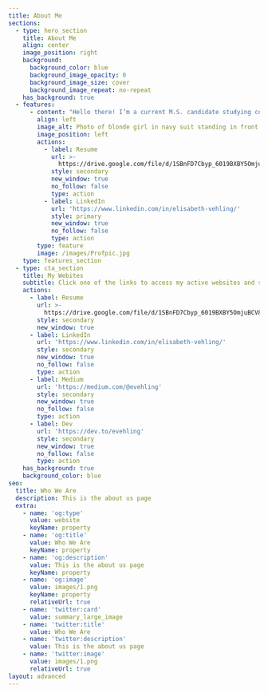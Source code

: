 ```yaml
---
title: About Me
sections:
  - type: hero_section
    title: About Me
    align: center
    image_position: right
    background:
      background_color: blue
      background_image_opacity: 0
      background_image_size: cover
      background_image_repeat: no-repeat
    has_background: true
  - features:
      - content: "Hello there! I’m a current M.S. candidate studying computer science at the University of Southern California. Over the past few years, I’ve had some amazing experiences interning at [IBM](https://www.ibm.com/employment/extremeblue/)\_and\_[Automation Anywhere](https://www.automationanywhere.com/company/about-us)\_and am actively looking for full-time development roles for 2022!\n\nIn my free time, I enjoy nerding out over Star Wars, making art, working on passion projects, and playing volleyball.  Feel free to contact me on my site or add me on LinkedIn!\n"
        align: left
        image_alt: Photo of blonde girl in navy suit standing in front of columns
        image_position: left
        actions:
          - label: Resume
            url: >-
              https://drive.google.com/file/d/1SBnFD7Cbyp_6019BXBY5OmjuBCV80A3f/view?usp=sharing
            style: secondary
            new_window: true
            no_follow: false
            type: action
          - label: LinkedIn
            url: 'https://www.linkedin.com/in/elisabeth-vehling/'
            style: primary
            new_window: true
            no_follow: false
            type: action
        type: feature
        image: /images/Profpic.jpg
    type: features_section
  - type: cta_section
    title: My Webites
    subtitle: Click one of the links to access my active websites and socials
    actions:
      - label: Resume
        url: >-
          https://drive.google.com/file/d/1SBnFD7Cbyp_6019BXBY5OmjuBCV80A3f/view?usp=sharing
        style: secondary
        new_window: true
      - label: LinkedIn
        url: 'https://www.linkedin.com/in/elisabeth-vehling/'
        style: secondary
        new_window: true
        no_follow: false
        type: action
      - label: Medium
        url: 'https://medium.com/@evehling'
        style: secondary
        new_window: true
        no_follow: false
        type: action
      - label: Dev
        url: 'https://dev.to/evehling'
        style: secondary
        new_window: true
        no_follow: false
        type: action
    has_background: true
    background_color: blue
seo:
  title: Who We Are
  description: This is the about us page
  extra:
    - name: 'og:type'
      value: website
      keyName: property
    - name: 'og:title'
      value: Who We Are
      keyName: property
    - name: 'og:description'
      value: This is the about us page
      keyName: property
    - name: 'og:image'
      value: images/1.png
      keyName: property
      relativeUrl: true
    - name: 'twitter:card'
      value: summary_large_image
    - name: 'twitter:title'
      value: Who We Are
    - name: 'twitter:description'
      value: This is the about us page
    - name: 'twitter:image'
      value: images/1.png
      relativeUrl: true
layout: advanced
---
```

